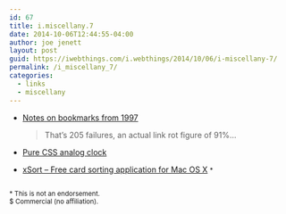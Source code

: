 ```yaml
---
id: 67
title: i.miscellany.7
date: 2014-10-06T12:44:55-04:00
author: joe jenett
layout: post
guid: https://iwebthings.com/i.webthings/2014/10/06/i-miscellany-7/
permalink: /i_miscellany_7/
categories:
  - links
  - miscellany
---
```

  * [Notes on bookmarks from 1997](https://notes.pinboard.in/u:vitorio/05dec9f04909d9b6edff) 
    > That&#8217;s 205 failures, an actual link rot figure of 91%&#8230; 

  * [Pure CSS analog clock](http://apps.eky.hk/css3clock/) 
  * [xSort &#8211; Free card sorting application for Mac OS X](http://xsortapp.com/) <small>*</small> 

<small><br /> * This is not an endorsement.<br /> $ Commercial (no affiliation).<br /> </small>